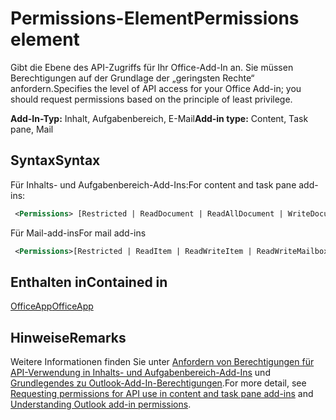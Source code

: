 # <a name="permissions-element"></a><span data-ttu-id="6315f-101">Permissions-Element</span><span class="sxs-lookup"><span data-stu-id="6315f-101">Permissions element</span></span>

<span data-ttu-id="6315f-102">Gibt die Ebene des API-Zugriffs für Ihr Office-Add-In an. Sie müssen Berechtigungen auf der Grundlage der „geringsten Rechte“ anfordern.</span><span class="sxs-lookup"><span data-stu-id="6315f-102">Specifies the level of API access for your Office Add-in; you should request permissions based on the principle of least privilege.</span></span>

<span data-ttu-id="6315f-103">**Add-In-Typ:** Inhalt, Aufgabenbereich, E-Mail</span><span class="sxs-lookup"><span data-stu-id="6315f-103">**Add-in type:** Content, Task pane, Mail</span></span>

## <a name="syntax"></a><span data-ttu-id="6315f-104">Syntax</span><span class="sxs-lookup"><span data-stu-id="6315f-104">Syntax</span></span>

<span data-ttu-id="6315f-105">Für Inhalts- und Aufgabenbereich-Add-Ins:</span><span class="sxs-lookup"><span data-stu-id="6315f-105">For content and task pane add-ins:</span></span>

```XML
 <Permissions> [Restricted | ReadDocument | ReadAllDocument | WriteDocument | ReadWriteDocument]</Permissions>
```

<span data-ttu-id="6315f-106">Für Mail-add-ins</span><span class="sxs-lookup"><span data-stu-id="6315f-106">For mail add-ins</span></span>

```XML
 <Permissions>[Restricted | ReadItem | ReadWriteItem | ReadWriteMailbox]</Permissions>
```

## <a name="contained-in"></a><span data-ttu-id="6315f-107">Enthalten in</span><span class="sxs-lookup"><span data-stu-id="6315f-107">Contained in</span></span>

[<span data-ttu-id="6315f-108">OfficeApp</span><span class="sxs-lookup"><span data-stu-id="6315f-108">OfficeApp</span></span>](officeapp.md)

## <a name="remarks"></a><span data-ttu-id="6315f-109">Hinweise</span><span class="sxs-lookup"><span data-stu-id="6315f-109">Remarks</span></span>

<span data-ttu-id="6315f-110">Weitere Informationen finden Sie unter [Anfordern von Berechtigungen für API-Verwendung in Inhalts- und Aufgabenbereich-Add-Ins](https://docs.microsoft.com/office/dev/add-ins/develop/requesting-permissions-for-api-use-in-content-and-task-pane-add-ins) und [Grundlegendes zu Outlook-Add-In-Berechtigungen](https://docs.microsoft.com/outlook/add-ins/understanding-outlook-add-in-permissions).</span><span class="sxs-lookup"><span data-stu-id="6315f-110">For more detail, see [Requesting permissions for API use in content and task pane add-ins](https://docs.microsoft.com/office/dev/add-ins/develop/requesting-permissions-for-api-use-in-content-and-task-pane-add-ins) and [Understanding Outlook add-in permissions](https://docs.microsoft.com/outlook/add-ins/understanding-outlook-add-in-permissions).</span></span>
